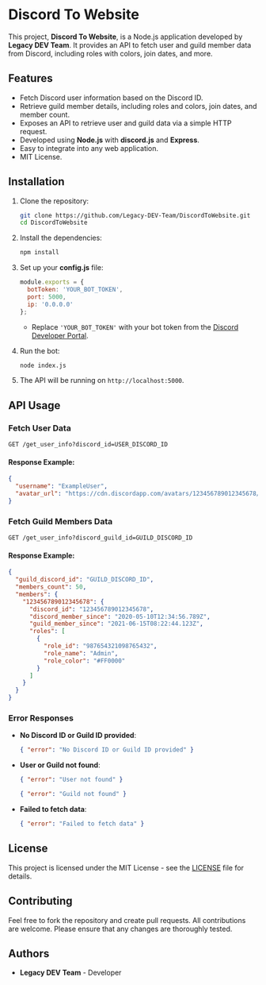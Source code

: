 # Discord To Website

This project, **Discord To Website**, is a Node.js application developed by **Legacy DEV Team**. It provides an API to fetch user and guild member data from Discord, including roles with colors, join dates, and more.

## Features
- Fetch Discord user information based on the Discord ID.
- Retrieve guild member details, including roles and colors, join dates, and member count.
- Exposes an API to retrieve user and guild data via a simple HTTP request.
- Developed using **Node.js** with **discord.js** and **Express**.
- Easy to integrate into any web application.
- MIT License.

## Installation

1. Clone the repository:
    ```bash
    git clone https://github.com/Legacy-DEV-Team/DiscordToWebsite.git
    cd DiscordToWebsite
    ```
2. Install the dependencies:
    ```bash
    npm install
    ```
3. Set up your **config.js** file:
   ```javascript
   module.exports = {
     botToken: 'YOUR_BOT_TOKEN',
     port: 5000,
     ip: '0.0.0.0'
   };
   ```
   - Replace `'YOUR_BOT_TOKEN'` with your bot token from the [Discord Developer Portal](https://discord.com/developers/applications).

4. Run the bot:
    ```bash
    node index.js
    ```
5. The API will be running on `http://localhost:5000`.

## API Usage

### Fetch User Data
```
GET /get_user_info?discord_id=USER_DISCORD_ID
```
#### Response Example:
```json
{
  "username": "ExampleUser",
  "avatar_url": "https://cdn.discordapp.com/avatars/123456789012345678/a_123456789abcdef123456789abcdef12.png"
}
```

### Fetch Guild Members Data
```
GET /get_user_info?discord_guild_id=GUILD_DISCORD_ID
```
#### Response Example:
```json
{
  "guild_discord_id": "GUILD_DISCORD_ID",
  "members_count": 50,
  "members": {
    "123456789012345678": {
      "discord_id": "123456789012345678",
      "discord_member_since": "2020-05-10T12:34:56.789Z",
      "guild_member_since": "2021-06-15T08:22:44.123Z",
      "roles": [
        {
          "role_id": "987654321098765432",
          "role_name": "Admin",
          "role_color": "#FF0000"
        }
      ]
    }
  }
}
```

### Error Responses
- **No Discord ID or Guild ID provided**:
  ```json
  { "error": "No Discord ID or Guild ID provided" }
  ```
- **User or Guild not found**:
  ```json
  { "error": "User not found" }
  ```
  ```json
  { "error": "Guild not found" }
  ```
- **Failed to fetch data**:
  ```json
  { "error": "Failed to fetch data" }
  ```

## License
This project is licensed under the MIT License - see the [LICENSE](LICENSE) file for details.

## Contributing
Feel free to fork the repository and create pull requests. All contributions are welcome. Please ensure that any changes are thoroughly tested.

## Authors
- **Legacy DEV Team** - Developer